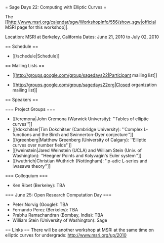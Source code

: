 = Sage Days 22: Computing with Elliptic Curves =

The [[http://www.msri.org/calendar/sgw/WorkshopInfo/556/show_sgw|official MSRI page for this workshop]].

Location: MSRI at Berkeley, California
Dates: June 21, 2010 to July 02, 2010

== Schedule ==

   * [[/schedule|Schedule]]

== Mailing Lists ==

   * [[http://groups.google.com/group/sagedays22|Participant mailing list]]

   * [[http://groups.google.com/group/sagedays22org|Closed organization mailing list]]

== Speakers ==

=== Project Groups ===
   * [[/cremona|John Cremona (Warwick University): ''Tables of elliptic curves'']]
   * [[/dokchitser|Tim Dokchitser (Cambridge University): ''Complex L-functions and the Birch and Swinnerton-Dyer conjecture'']]
   * [[/greenberg|Matthew Greenberg (University of Calgary): ''Elliptic curves over number fields'']]
   * [[/weinstein|Jared Weinstein (UCLA) and William Stein (Univ. of Washington): ''Heegner Points and Kolyvagin's Euler system'']]
   * [[/wuthrich|Christian Wuthrich (Nottingham): ''p-adic L-series and Iwasawa theory'']]

=== Colloquium ===
   * Ken Ribet (Berkeley): TBA

=== June 25: Open Research Computation Day ===
   * Peter Norvig (Google): TBA
   * Fernando Perez (Berkeley): TBA
   * Prabhu Ramachandran (Bombay, India): TBA
   * William Stein (University of Washington): Sage


== Links ==
   There will be another workshop at MSRI at the same time on elliptic curves for undergrads: http://www.msri.org/up/2010
